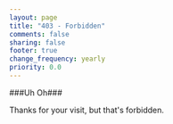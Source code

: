 ```yaml
---
layout: page
title: "403 - Forbidden"
comments: false
sharing: false
footer: true
change_frequency: yearly
priority: 0.0
---
```


###Uh Oh###

Thanks for your visit, but that's forbidden. 